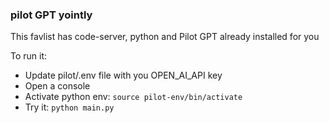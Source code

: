 ### pilot GPT yointly
This favlist has code-server, python and Pilot GPT already installed for you

To run it:
 * Update pilot/.env file with you OPEN_AI_API key
 * Open a console
 * Activate python env: `source pilot-env/bin/activate`
 * Try it: `python main.py`
